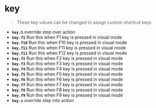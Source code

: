 <!-- TITLE: key -->

# key
> These key values can be changed to assign custom shortcut keys

- **`key.S`** override step over action
- **`key.f1`** Run this when F1 key is pressed in visual mode
- **`key.f10`** Run this when F10 key is pressed in visual mode
- **`key.f11`** Run this when F11 key is pressed in visual mode
- **`key.f12`** Run this when F12 key is pressed in visual mode
- **`key.f2`** Run this when F2 key is pressed in visual mode
- **`key.f3`** Run this when F3 key is pressed in visual mode
- **`key.f4`** Run this when F4 key is pressed in visual mode
- **`key.f5`** Run this when F5 key is pressed in visual mode
- **`key.f6`** Run this when F6 key is pressed in visual mode
- **`key.f7`** Run this when F7 key is pressed in visual mode
- **`key.f8`** Run this when F8 key is pressed in visual mode
- **`key.f9`** Run this when F9 key is pressed in visual mode
- **`key.s`** override step into action

<p hidden>key.S key.f1 key.f10 key.f11 key.f12 key.f2 key.f3 key.f4 key.f5 key.f6 key.f7 key.f8 key.f9 key.s</p>